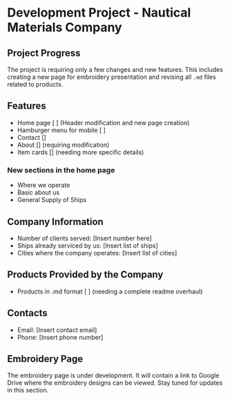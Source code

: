 # Development Project - Nautical Materials Company

## Project Progress
The project is requiring only a few changes and new features. This includes creating a new page for embroidery presentation and revising all `.md` files related to products.

## Features
- Home page [ ] (Header modification and new page creation)
- Hamburger menu for mobile [ ]
- Contact []
- About [] (requiring modification)
- Item cards [] (needing more specific details)
### New sections in the home page
- Where we operate
- Basic about us
- General Supply of Ships

## Company Information
- Number of clients served: [Insert number here]
- Ships already serviced by us: [Insert list of ships]
- Cities where the company operates: [Insert list of cities]

## Products Provided by the Company
- Products in .md format [ ] (needing a complete readme overhaul)

## Contacts
- Email: [Insert contact email]
- Phone: [Insert phone number]

## Embroidery Page
The embroidery page is under development. It will contain a link to Google Drive where the embroidery designs can be viewed. Stay tuned for updates in this section.


